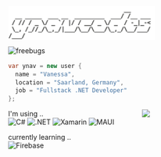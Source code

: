 <img align='center' src="ynavcodes.svg" Width="300">

![freebugs](https://img.shields.io/badge/free%20bugs-000000?style=flat&logo=appveyor&logo=firebase&logoColor=white)

```c#
var ynav = new user {
  name = "Vanessa",
  location = "Saarland, Germany",
  job = "Fullstack .NET Developer"
};
```

<img align='right' src="https://user-images.githubusercontent.com/66949634/218949714-20650827-1dd3-441f-af6e-589f5c38adec.gif" width="230">

I'm using ..  
![C#](https://img.shields.io/badge/C%23-239120?style=flat-square&logo=appveyor&logo=c-sharp&logoColor=white) 
![.NET](https://img.shields.io/badge/.NET-5C2D91?style=flat-square&logo=appveyor&logo=.net&logoColor=white)
![Xamarin](https://img.shields.io/badge/Xamarin-3498DB?style=flat-square&logo=appveyor&logo=xamarin&logoColor=white)
![MAUI](https://img.shields.io/badge/MAUI-b408ff?style=flat-square&logo=appveyor&logo=maui&logoColor=white)  


currently learning ..  
![Firebase](https://img.shields.io/badge/Firebase-ffd900?style=flat-square&logo=appveyor&logo=firebase&logoColor=white)
